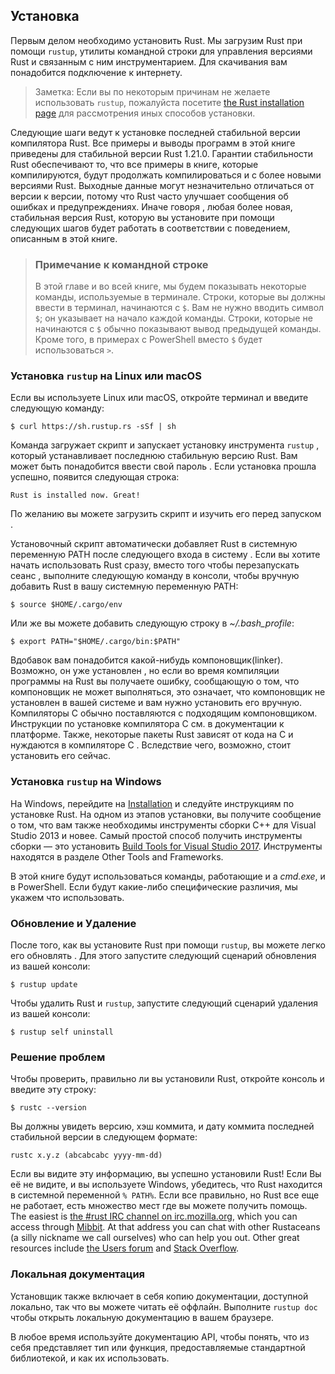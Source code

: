## Установка 

Первым делом необходимо установить Rust. Мы загрузим Rust при помощи `rustup`,
утилиты командной строки для управления версиями Rust и связанным с ним инструментарием. Для скачивания вам понадобится
подключение к интернету.

> Заметка: Если вы по некоторым причинам не желаете использовать `rustup`, пожалуйста посетите [the Rust
> installation page](https://www.rust-lang.org/install.html) для рассмотрения иных способов установки.

Следующие шаги ведут к установке последней стабильной версии компилятора Rust. Все
примеры и выводы программ в этой книге приведены для стабильной версии Rust 1.21.0. Гарантии стабильности Rust обеспечивают то, что все примеры в книге, которые компилируются, будут продолжать компилироваться и с более новыми версиями Rust. Выходные данные могут незначительно отличаться от версии к 
версии, потому что Rust часто улучшает сообщения об ошибках и предупреждениях. Иначе говоря
, любая более новая, стабильная версия Rust, которую вы установите при помощи следующих шагов будет работать
 в соответствии с поведением, описанным в этой книге.

> ### Примечание к командной строке
>
> В этой главе и во всей книге, мы будем показывать некоторые команды, используемые в
> терминале. Строки, которые вы должны ввести в терминал, начинаются с `$`. Вам
> не нужно вводить символ `$`; он указывает на начало каждой 
> команды. Строки, которые не начинаются с `$` обычно показывают вывод
> предыдущей команды. Кроме того, в примерах с PowerShell вместо `$` будет
> использоваться `>`.

### Установка `rustup` на Linux или macOS

Если вы используете Linux или macOS, откройте терминал и введите следующую команду:

```text
$ curl https://sh.rustup.rs -sSf | sh
```

Команда загружает скрипт и запускает установку инструмента `rustup`
, который устанавливает последнюю стабильную версию Rust. Вам может быть понадобится ввести свой пароль
. Если установка прошла успешно, появится следующая строка:

```text
Rust is installed now. Great!
```

По желанию вы можете загрузить скрипт и изучить его перед запуском
.

Установочный скрипт автоматически добавляет Rust в системную переменную PATH после следующего входа в систему
. Если вы хотите начать использовать Rust сразу, вместо того чтобы перезапускать сеанс
, выполните следующую команду в консоли, чтобы вручную добавить Rust в вашу системную переменную
 PATH:

```text
$ source $HOME/.cargo/env
```

Или же вы можете добавить следующую строку в *~/.bash_profile*:

```text
$ export PATH="$HOME/.cargo/bin:$PATH"
```

Вдобавок вам понадобится какой-нибудь компоновщик(linker). Возможно, он уже установлен , но если во время компиляции программы на Rust вы получаете ошибку, сообщающую о том, что компоновщик не может выполняться,  это означает, что компоновщик не установлен в вашей системе и вам нужно установить его вручную. Компиляторы C обычно поставляются с
подходящим компоновщиком. Инструкции по установке компилятора C см. в документации к платформе. Также, некоторые пакеты Rust зависят от кода на C и нуждаются в компиляторе C
. Вследствие чего, возможно, стоит установить его сейчас.

### Установка `rustup` на Windows

На Windows, перейдите на [Installation][install] и следуйте
инструкциям по установке Rust. На одном из этапов установки, вы
получите сообщение о том, что вам также необходимы инструменты сборки C++ для
Visual Studio 2013 и новее. Самый простой способ получить инструменты сборки — это установить
[Build Tools for Visual Studio 2017][visualstudio]. Инструменты находятся в разделе
Other Tools and Frameworks.

[install]: https://www.rust-lang.org/install.html
[visualstudio]: https://www.visualstudio.com/downloads/

В этой книге будут использоваться команды, работающие и а *cmd.exe*, и в PowerShell.
Если будут какие-либо специфические различия, мы укажем что использовать.

### Обновление и Удаление

 После того, как вы установите Rust при помощи `rustup`, вы можете легко его обновлять
. Для этого запустите следующий сценарий обновления из вашей консоли:

```text
$ rustup update
```

Чтобы удалить Rust и `rustup`, запустите следующий сценарий удаления из вашей консоли:

```text
$ rustup self uninstall
```

### Решение проблем

Чтобы проверить, правильно ли вы установили Rust, откройте консоль и введите эту
строку:

```text
$ rustc --version
```

 Вы должны увидеть версию, хэш коммита, и дату коммита последней стабильной версии
в следующем формате:

```text
rustc x.y.z (abcabcabc yyyy-mm-dd)
```

Если вы видите эту информацию, вы успешно установили Rust! Если Вы её не видите, и вы используете Windows, убедитесь, что Rust находится в системной переменной `% PATH%`. Если все правильно, но Rust все еще не работает, есть
множество мест где вы можете получить помощь. The easiest is [the #rust IRC channel on
irc.mozilla.org][irc]<!-- ignore -->, which you can access through
[Mibbit][mibbit]. At that address you can chat with other Rustaceans (a silly
nickname we call ourselves) who can help you out. Other great resources include
[the Users forum][users] and [Stack Overflow][stackoverflow].

[irc]: irc://irc.mozilla.org/#rust
[mibbit]: http://chat.mibbit.com/?server=irc.mozilla.org&channel=%23rust
[users]: https://users.rust-lang.org/
[stackoverflow]: http://stackoverflow.com/questions/tagged/rust

### Локальная документация

Установщик также включает в себя копию документации, доступной локально, так что вы можете
читать её оффлайн. Выполните `rustup doc` чтобы открыть локальную документацию в вашем
браузере.

В любое время используйте документацию API, чтобы понять, что из себя представляет тип или функция, предоставляемые стандартной библиотекой, и как их использовать.
